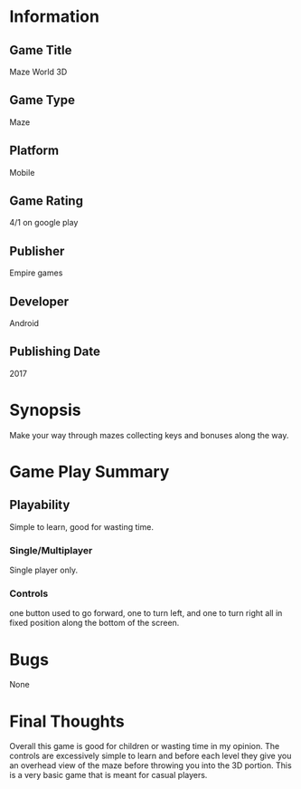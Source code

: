 # Information

## Game Title

Maze World 3D

## Game Type

Maze

## Platform

Mobile

## Game Rating

4/1 on google play

## Publisher

Empire games

## Developer

Android 

## Publishing Date

2017

# Synopsis

Make your way through mazes collecting keys and bonuses along the way.


# Game Play Summary

## Playability

Simple to learn, good for wasting time.

### Single/Multiplayer

Single player only.

### Controls

one button used to go forward, one to turn left, and one to turn right all in fixed position along the bottom of the screen.

# Bugs

None

# Final Thoughts

Overall this game is good for children or wasting time in my opinion. The controls are excessively simple to learn and before
each level they give you an overhead view of the maze before throwing you into the 3D portion.  This is a very basic game that
is meant for casual players.
